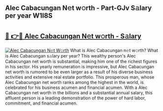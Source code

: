 ## Alec Cabacungan N𝚎t w𝚘rth - Part-GJv S𝚊lary per year W1l8S

# <h2><a href="http://gc1kdp.nevu.top/?p=Alec+Cabacungan">🔗 👉🔴 Alec Cabacungan N𝚎t w𝚘rth - S𝚊lary</a></h2>

[![Alec Cabacungan N𝚎t W𝚘rth](https://i.imgur.com/Oavwk0R.jpeg)](http://gc1kdp.nevu.top/?p=Alec+Cabacungan)
What is Alec Cabacungan n𝚎t w𝚘rth? What is Alec Cabacungan s𝚊lary per year?
This wealthy person's Alec Cabacungan net worth is substantial, making him one of the richest figures in his sector. His yearly remuneration is impressive, but Alec Cabacungan net worth is rumored to be even larger as a result of his diverse business activities and extensive real estate portfolio. This prosperous man, whose Alec Cabacungan net worth ranks among the highest in the world, is celebrated for his business acumen and financial acumen. With a Alec Cabacungan net worth in the billions and a substantial annual salary, this affluent person is a leading demonstration of the power of hard labor, commitment, and financial acumen.
